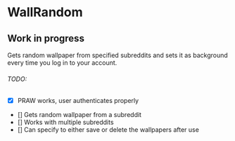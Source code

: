 # WallRandom

## Work in progress

Gets random wallpaper from specified subreddits and sets it as background every time you log in to your account.

###### TODO:

- [x] PRAW works, user authenticates properly 
- [] Gets random wallpaper from a subreddit
- [] Works with multiple subreddits
- [] Can specify to either save or delete the wallpapers after use
